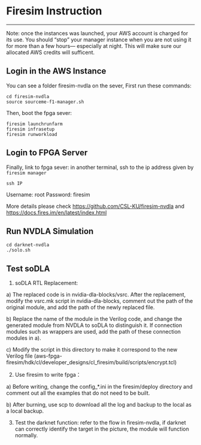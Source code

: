 
# Firesim Instruction

---

Note: once the instances was launched, your AWS account is charged for its use. You
should “stop” your manager instance when you are not using it for more than a few hours—
especially at night. This will make sure our allocated AWS credits will sufficent.

## Login in the AWS Instance

You can see a folder firesim-nvdla on the sever,
First run these commands:

```
cd firesim-nvdla
source sourceme-f1-manager.sh
```

Then, boot the fpga sever:

```
firesim launchrunfarm
firesim infrasetup
firesim runworkload
```

## Login to FPGA Server

Finally, link to fpga sever:
in another terminal, 
ssh to the ip address given by `firesim manager` 

```
ssh IP 
```

Username: root
Password: firesim

More details please check 
https://github.com/CSL-KU/firesim-nvdla and https://docs.fires.im/en/latest/index.html 


## Run NVDLA Simulation

```
cd darknet-nvdla
./solo.sh
```

## Test soDLA

1.  soDLA RTL Replacement:

a)	The replaced code is in nvidia-dla-blocks/vsrc. After the replacement, modify the vsrc.mk script in nvidia-dla-blocks, comment out the path of the original module, and add the path of the newly replaced file.

b)	Replace the name of the module in the Verilog code, and change the generated module from NVDLA to soDLA to distinguish it. If connection modules such as wrappers are used, add the path of these connection modules in a).

c)	Modify the script in this directory to make it correspond to the new Verilog file (aws-fpga-firesim/hdk/cl/developer_designs/cl_firesim/build/scripts/encrypt.tcl)

2.	Use firesim to write fpga：

a)	Before writing, change the config_*.ini in the firesim/deploy directory and comment out all the examples that do not need to be built.

b)	After burning, use scp to download all the log and backup to the local as a local backup.

3.	Test the darknet function: refer to the flow in firesim-nvdla, if darknet can correctly identify the target in the picture, the module will function normally.


